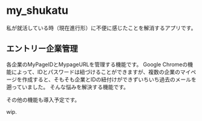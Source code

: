 # my_shukatu
私が就活している時（現在進行形）に不便に感じたことを解消するアプリです。

## エントリー企業管理
各企業のMyPageIDとMypageURLを管理する機能です。 Google Chromeの機能によって、IDとパスワードは紐づけることができますが、複数の企業のマイページを作成すると、そもそも企業とIDの紐付けができずいちいち過去のメールを遡っていました。 そんな悩みを解決する機能です。

その他の機能も導入予定です。

wip.
